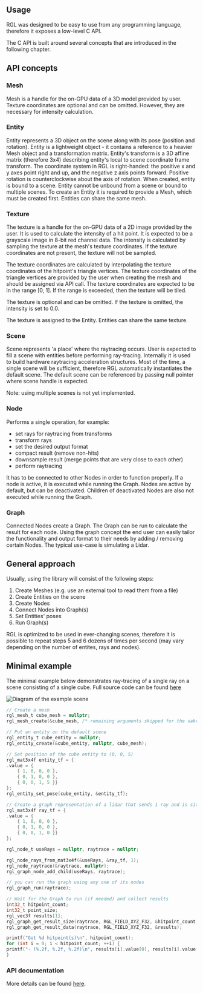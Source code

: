 ## Usage

RGL was designed to be easy to use from any programming language, therefore it exposes a low-level C API.

The C API is built around several concepts that are introduced in the following chapter.

## API concepts

### Mesh

Mesh is a handle for the on-GPU data of a 3D model provided by user. Texture coordinates are optional and can be omitted. However, they are necessary for intensity calculation.

### Entity

Entity represents a 3D object on the scene along with its pose (position and rotation).
Entity is a lightweight object - it contains a reference to a heavier Mesh object and a transformation matrix.
Entity's transform is a 3D affine matrix (therefore 3x4) describing entity's local to scene coordinate frame transform.
The coordinate system in RGL is right-handed: the positive x and y axes point right and up, and the negative z axis points forward. Positive rotation is counterclockwise about the axis of rotation.
When created, entity is bound to a scene. Entity cannot be unbound from a scene or bound to multiple scenes.
To create an Entity it is required to provide a Mesh, which must be created first.
Entities can share the same mesh.

### Texture
The texture is a handle for the on-GPU data of a 2D image provided by the user. It is used to calculate the intensity of a hit point. It is expected to be a grayscale image in 8-bit red channel data. The intensity is calculated by sampling the texture at the mesh's texture coordinates. If the texture coordinates are not present, the texture will not be sampled.
 
The texture coordinates are calculated by interpolating the texture coordinates of the hitpoint's triangle vertices. The texture coordinates of the triangle vertices are provided by the user when creating the mesh and should be assigned via API call. The texture coordinates are expected to be in the range [0, 1]. If the range is exceeded, then the texture will be tiled. 

The texture is optional and can be omitted. If the texture is omitted, the intensity is set to 0.0. 

The texture is assigned to the Entity. Entities can share the same texture.

### Scene

Scene represents 'a place' where the raytracing occurs.
User is expected to fill a scene with entities before performing ray-tracing.
Internally it is used to build hardware raytracing acceleration structures.
Most of the time, a single scene will be sufficient, therefore RGL automatically instantiates the default scene.
The default scene can be referenced by passing null pointer where scene handle is expected.

Note: using multiple scenes is not yet implemented.

### Node

Performs a single operation, for example:
 - set rays for raytracing from transforms 
 - transform rays
 - set the desired output format 
 - compact result (remove non-hits)
 - downsample result (merge points that are very close to each other)
 - perform raytracing

It has to be connected to other Nodes in order to function properly.
If a node is active, it is executed while running the Graph.
Nodes are active by default, but can be deactivated.
Children of deactivated Nodes are also not executed while running the Graph.

### Graph

Connected Nodes create a Graph. The Graph can be run to calculate the result for each node.
Using the graph concept the end user can easily tailor the functionality and output format to their needs by adding / removing certain Nodes.
The typical use-case is simulating a Lidar.

## General approach

Usually, using the library will consist of the following steps:

1. Create Meshes (e.g. use an external tool to read them from a file)
2. Create Entities on the scene
3. Create Nodes
4. Connect Nodes into Graph(s)
5. Set Entities' poses
6. Run Graph(s)

RGL is optimized to be used in ever-changing scenes, therefore it is possible to repeat steps 5 and 6 dozens of times per second (may vary depending on the number of entites, rays and nodes).

## Minimal example

The minimal example below demonstrates ray-tracing of a single ray on a scene consisting of a single cube.
Full source code can be found [here](../test/src/apiReadmeExample.cpp)

![Diagram of the example scene](image/readme-example-scene.svg)

```c
// Create a mesh
rgl_mesh_t cube_mesh = nullptr;
rgl_mesh_create(&cube_mesh, /* remaining arguments skipped for the sake of brevity */);

// Put an entity on the default scene
rgl_entity_t cube_entity = nullptr;
rgl_entity_create(&cube_entity, nullptr, cube_mesh);

// Set position of the cube entity to (0, 0, 5)
rgl_mat3x4f entity_tf = {
.value = {
    { 1, 0, 0, 0 },
    { 0, 1, 0, 0 },
    { 0, 0, 1, 5 }}
};
rgl_entity_set_pose(cube_entity, &entity_tf);

// Create a graph representation of a lidar that sends 1 ray and is situated at (x,y,z) = (0, 0, 0), facing positive Z
rgl_mat3x4f ray_tf = {
.value = {
    { 1, 0, 0, 0 },
    { 0, 1, 0, 0 },
    { 0, 0, 1, 0 }}
};

rgl_node_t useRays = nullptr, raytrace = nullptr;

rgl_node_rays_from_mat3x4f(&useRays, &ray_tf, 1);
rgl_node_raytrace(&raytrace, nullptr);
rgl_graph_node_add_child(useRays, raytrace);

// you can run the graph using any one of its nodes
rgl_graph_run(raytrace);

// Wait for the Graph to run (if needed) and collect results
int32_t hitpoint_count;
int32_t point_size;
rgl_vec3f results[1];
rgl_graph_get_result_size(raytrace, RGL_FIELD_XYZ_F32, &hitpoint_count, &point_size);
rgl_graph_get_result_data(raytrace, RGL_FIELD_XYZ_F32, &results);

printf("Got %d hitpoint(s)\n", hitpoint_count);
for (int i = 0; i < hitpoint_count; ++i) {
printf("- (%.2f, %.2f, %.2f)\n", results[i].value[0], results[i].value[1], results[i].value[2]);
}
```

### API documentation

More details can be found [here](../include/rgl/api/core.h).
